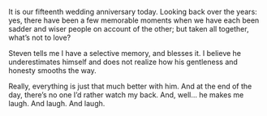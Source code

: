  It is our fifteenth wedding anniversary today. Looking back over the years: yes, there have been a few memorable moments when we have each been sadder and wiser people on account of the other; but taken all together, what’s not to love? 

 Steven tells me I have a selective memory, and blesses it. I believe he underestimates himself and does not realize how his gentleness and honesty smooths the way. 

 Really, everything is just that much better with him. And at the end of the day, there’s no one I’d rather watch my back. And, well… he makes me laugh. And laugh. And laugh. 